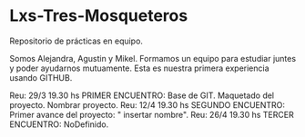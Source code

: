 # Lxs-Tres-Mosqueteros
Repositorio de prácticas en equipo. 

Somos Alejandra, Agustin y Mikel. Formamos un equipo para estudiar juntes y poder ayudarnos mutuamente. 
Esta es nuestra primera experiencia usando GITHUB. 

Reu: 29/3 19.30 hs PRIMER ENCUENTRO: Base de GIT. Maquetado del proyecto. Nombrar proyecto. 
Reu: 12/4 19.30 hs SEGUNDO ENCUENTRO: Primer avance del proyecto: " insertar nombre".
Reu: 26/4 19.30 hs TERCER ENCUENTRO: NoDefinido. 
